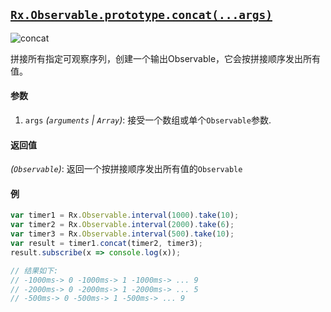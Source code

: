 ## [`Rx.Observable.prototype.concat(...args)`](https://github.com/Reactive-Extensions/RxJS/blob/master/src/core/linq/observable/concatproto.js)

<rx-marbles key="concat"></rx-marbles>

![concat](http://reactivex.io/documentation/operators/images/concat.png)

拼接所有指定可观察序列，创建一个输出Observable，它会按拼接顺序发出所有值。

#### 参数
1. `args` *(`arguments` | `Array`)*: 接受一个数组或单个`Observable`参数.

#### 返回值
*(`Observable`)*: 返回一个按拼接顺序发出所有值的`Observable`

#### 例

[](http://jsbin.com/coyapo/1/embed?js,console)

```js
var timer1 = Rx.Observable.interval(1000).take(10);
var timer2 = Rx.Observable.interval(2000).take(6);
var timer3 = Rx.Observable.interval(500).take(10);
var result = timer1.concat(timer2, timer3);
result.subscribe(x => console.log(x));

// 结果如下:
// -1000ms-> 0 -1000ms-> 1 -1000ms-> ... 9
// -2000ms-> 0 -2000ms-> 1 -2000ms-> ... 5
// -500ms-> 0 -500ms-> 1 -500ms-> ... 9
```
